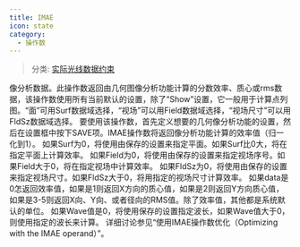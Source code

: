 ```yaml
---
title: IMAE
icon: state
category:
  - 操作数
---
```


> 分类: [实际光线数据约束](/hb/operands/131/882/  "Zemax 操作数 实际光线数据约束")

像分析数据。此操作数返回由几何图像分析功能计算的分数效率、质心或rms数据，该操作数使用所有当前默认的设置，除了“Show”设置，它一般用于计算点列图。“面”可用Surf数据域选择，“视场”可以用Field数据域选择，“视场尺寸”可以用FldSz数据域选择。 
要使用该操作数，首先定义想要的几何像分析功能的设置，然后在设置框中按下SAVE项。IMAE操作数将返回像分析功能计算的效率值（归一化到1）。 
如果Surf为0，将使用由保存的设置来指定平面。如果Surf比0大，将在指定平面上计算效率。 
如果Field为0，将使用由保存的设置来指定视场序号。如果Field大于0，将在指定视场中计算效率。 
如果FldSz为0，将使用由保存的设置来指定视场尺寸。如果FldSz大于0，将用指定的视场尺寸计算效率。 
如果data是0怎返回效率值，如果是1则返回X方向的质心值，如果是2则返回Y方向质心值，如果是3-5则返回X向、Y向、或者径向的RMS值。除了效率值，其他都是系统默认的单位。 
如果Wave值是0，将使用保存的设置指定波长，如果Wave值大于0，则使用指定的波长来计算。 
详细讨论参见“使用IMAE操作数优化（Optimizing with the IMAE operand）”。